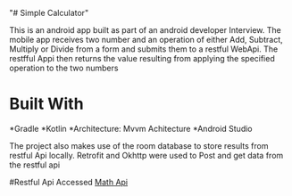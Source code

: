 "# Simple Calculator"

This is an android app built as part of an android developer Interview.
The mobile app receives two number and an operation of either Add, Subtract, Multiply or Divide from
a form and submits them to a restful WebApi. The restfful Appi then returns the value resulting from applying the specified operation to the two numbers

# Built With
*Gradle
*Kotlin 
*Architecture: Mvvm Achitecture
*Android Studio

The project also makes use of the room database to store results from restful Api locally.
Retrofit and Okhttp were used to Post and get data from the restful api

#Restful Api Accessed
[Math Api](http://api.mathjs.org/)



